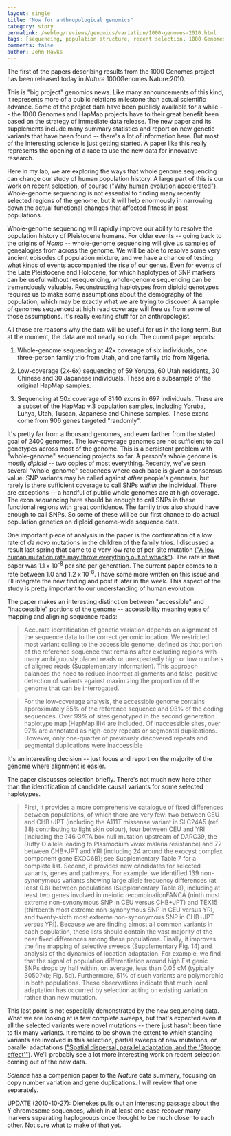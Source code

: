 ```yaml
---
layout: single 
title: "Now for anthropological genomics" 
category: story
permalink: /weblog/reviews/genomics/variation/1000-genomes-2010.html
tags: [sequencing, population structure, recent selection, 1000 Genomes Project] 
comments: false 
author: John Hawks 
---
```


The first of the papers describing results from the 1000 Genomes project has been released today in <i>Nature</i> <bib>1000Genomes:Nature:2010</bib>. 

This is "big project" genomics news. Like many announcements of this kind, it represents more of a public relations milestone than actual scientific advance. Some of the project data have been publicly available for a while -- the 1000 Genomes and HapMap projects have to their great benefit been based on the strategy of immediate data release. The new paper and its supplements include many summary statistics and report on new genetic variants that have been found -- there's a lot of information here. But most of the interesting science is just getting started. A paper like this really represents the opening of a race to use the new data for innovative research.

Here in my lab, we are exploring the ways that whole genome sequencing can change our study of human population history. A large part of this is our work on recent selection, of course (<a href="http://johnhawks.net/weblog/topics/evolution/selection/acceleration/accel_story_2007.html">"Why human evolution accelerated"</a>). Whole-genome sequencing is not essential to finding many recently selected regions of the genome, but it will help enormously in narrowing down the actual functional changes that affected fitness in past populations. 

Whole-genome sequencing will rapidly improve our ability to resolve the population history of Pleistocene humans. For older events -- going back to the origins of <i>Homo</i> -- whole-genome sequencing will give us samples of genealogies from across the genome. We will be able to resolve some very ancient episodes of population mixture, and we have a chance of testing what kinds of events accompanied the rise of our genus. Even for events of the Late Pleistocene and Holocene, for which haplotypes of SNP markers can be useful without resequencing, whole-genome sequencing can be tremendously valuable. Reconstructing haplotypes from diploid genotypes requires us to make some assumptions about the demography of the population, which may be exactly what we are trying to discover. A sample of genomes sequenced at high read coverage will free us from some of those assumptions. It's really exciting stuff for an anthropologist. 

All those are reasons why the data will be useful for us in the long term. But at the moment, the data are not nearly so rich. The current paper reports: 

1. Whole-genome sequencing at 42x coverage of six individuals, one three-person family trio from Utah, and one family trio from Nigeria. 

2. Low-coverage (2x-6x) sequencing of 59 Yoruba, 60 Utah residents, 30 Chinese and 30 Japanese individuals. These are a subsample of the original HapMap samples. 

3. Sequencing at 50x coverage of 8140 exons in 697 individuals. These are a subset of the HapMap v.3 population samples, including Yoruba, Luhya, Utah, Tuscan, Japanese and Chinese samples. These exons come from 906 genes targeted "randomly". 

It's pretty far from a thousand genomes, and even farther from the stated goal of 2400 genomes. The low-coverage genomes are not sufficient to call genotypes across most of the genome. This is a persistent problem with "whole-genome" sequencing projects so far. A person's whole genome is mostly <i>diploid</i> -- two copies of most everything. Recently, we've seen several "whole-genome" sequences where each base is given a consensus value. SNP variants may be called against <i>other</i> people's genomes, but rarely is there sufficient coverage to call SNPs <i>within</i> the individual. There are exceptions -- a handful of public whole genomes are at high coverage. The exon sequencing here should be enough to call SNPs in these functional regions with great confidence. The family trios also should have enough to call SNPs. So some of these will be our first chance to do actual population genetics on diploid genome-wide sequence data. 

One important piece of analysis in the paper is the confirmation of a low rate of <i>de novo</i> mutations in the children of the family trios. I discussed a result last spring that came to a very low rate of per-site mutation (<a href="http://johnhawks.net/weblog/reviews/genetics/divergence/roach-family-quartet-mutation-rate-2010.html">"A low human mutation rate may throw everything out of whack"</a>). The rate in that paper was 1.1 x 10<sup>-8</sup> per site per generation. The current paper comes to a rate between 1.0 and 1.2 x 10<sup>-8</sup>. I have some more written on this issue and I'll integrate the new finding and post it later in the week. This aspect of the study is pretty important to our understanding of human evolution. 


The paper makes an interesting distinction between "accessible" and "inaccessible" portions of the genome -- accessibility meaning ease of mapping and aligning sequence reads: 

<blockquote>Accurate identification of genetic variation depends on alignment of the sequence data to the correct genomic location. We restricted most variant calling to the accessible genome, defined as that portion of the reference sequence that remains after excluding regions with many ambiguously placed reads or unexpectedly high or low numbers of aligned reads (Supplementary Information). This approach balances the need to reduce incorrect alignments and false-positive detection of variants against maximizing the proportion of the genome that can be interrogated.</blockquote>

<blockquote>For the low-coverage analysis, the accessible genome contains approximately 85% of the reference sequence and 93% of the coding sequences. Over 99% of sites genotyped in the second generation haplotype map (HapMap II)4 are included. Of inaccessible sites, over 97% are annotated as high-copy repeats or segmental duplications. However, only one-quarter of previously discovered repeats and segmental duplications were inaccessible</blockquote>

It's an interesting decision -- just focus and report on the majority of the genome where alignment is easier. 


The paper discusses selection briefly. There's not much new here other than the identification of candidate causal variants for some selected haplotypes. 

<blockquote> First, it provides a more comprehensive catalogue of fixed differences between populations, of which there are very few: two between CEU and CHB+JPT (including the A111T missense variant in SLC24A5 (ref. 38) contributing to light skin colour), four between CEU and YRI (including the ?46 GATA box null mutation upstream of DARC39, the Duffy O allele leading to Plasmodium vivax malaria resistance) and 72 between CHB+JPT and YRI (including 24 around the exocyst complex component gene EXOC6B); see Supplementary Table 7 for a complete list. Second, it provides new candidates for selected variants, genes and pathways. For example, we identified 139 non-synonymous variants showing large allele frequency differences (at least 0.8) between populations (Supplementary Table 8), including at least two genes involved in meiotic recombinationFANCA (ninth most extreme non-synonymous SNP in CEU versus CHB+JPT) and TEX15 (thirteenth most extreme non-synonymous SNP in CEU versus YRI, and twenty-sixth most extreme non-synonymous SNP in CHB+JPT versus YRI). Because we are finding almost all common variants in each population, these lists should contain the vast majority of the near fixed differences among these populations. Finally, it improves the fine mapping of selective sweeps (Supplementary Fig. 14) and analysis of the dynamics of location adaptation. For example, we find that the signal of population differentiation around high Fst genic SNPs drops by half within, on average, less than 0.05 cM (typically 3050?kb; Fig. 5d). Furthermore, 51% of such variants are polymorphic in both populations. These observations indicate that much local adaptation has occurred by selection acting on existing variation rather than new mutation.</blockquote>

This last point is not especially demonstrated by the new sequencing data. What we are looking at is few complete sweeps, but that's expected even if all the selected variants were novel mutations -- there just hasn't been time to fix many variants. It remains to be shown the extent to which standing variants are involved in this selection, partial sweeps of new mutations, or parallel adaptations (<a href="http://johnhawks.net/weblog/topics/evolution/selection/spatial-dynamics/ralph-coop-tesselations-wave-advance-2010.html">"Spatial dispersal, parallel adaptation, and the 'Stooge effect'"</a>). We'll probably see a lot more interesting work on recent selection coming out of the new data. 

<i>Science</i> has a companion paper to the <i>Nature</i> data summary, focusing on copy number variation and gene duplications. I will review that one separately. 

UPDATE (2010-10-27): Dienekes <a href="http://dienekes.blogspot.com/2010/10/1000-genomes-project-has-arrived.html">pulls out an interesting passage</a> about the Y chromosome sequences, which in at least one case recover many markers separating haplogroups once thought to be much closer to each other. Not sure what to make of that yet. 


